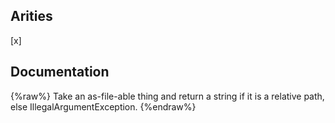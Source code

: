 ## Arities
[x]

## Documentation
{%raw%}
Take an as-file-able thing and return a string if it is
   a relative path, else IllegalArgumentException.
{%endraw%}
